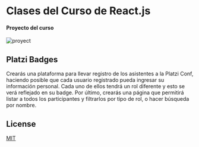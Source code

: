 # Clases del Curso de React.js
#### Proyecto del curso

![proyect](https://static.platzi.com/media/landing-projects/Proyecto-reactjs.gif)

## Platzi Badges

Crearás una plataforma para llevar registro de los asistentes a la Platzi Conf, haciendo posible que cada usuario registrado pueda ingresar su información personal. Cada uno de ellos tendrá un rol diferente y esto se verá reflejado en su badge. Por último, crearás una página que permitirá listar a todos los participantes y filtrarlos por tipo de rol, o hacer búsqueda por nombre.



## License
[MIT](https://choosealicense.com/licenses/mit/)
